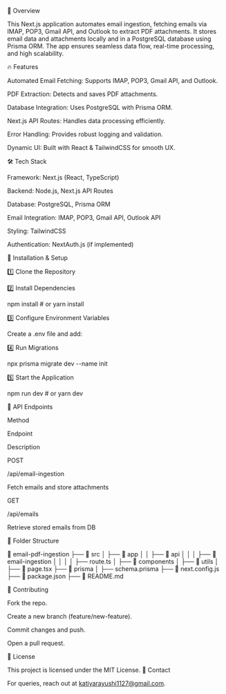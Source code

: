 📌 Overview

This Next.js application automates email ingestion, fetching emails via IMAP, POP3, Gmail API, and Outlook to extract PDF attachments. It stores email data and attachments locally and in a PostgreSQL database using Prisma ORM. The app ensures seamless data flow, real-time processing, and high scalability.

🔥 Features

Automated Email Fetching: Supports IMAP, POP3, Gmail API, and Outlook.

PDF Extraction: Detects and saves PDF attachments.

Database Integration: Uses PostgreSQL with Prisma ORM.

Next.js API Routes: Handles data processing efficiently.

Error Handling: Provides robust logging and validation.

Dynamic UI: Built with React & TailwindCSS for smooth UX.

🛠 Tech Stack

Framework: Next.js (React, TypeScript)

Backend: Node.js, Next.js API Routes

Database: PostgreSQL, Prisma ORM

Email Integration: IMAP, POP3, Gmail API, Outlook API

Styling: TailwindCSS

Authentication: NextAuth.js (if implemented)

🚀 Installation & Setup

1️⃣ Clone the Repository


2️⃣ Install Dependencies

npm install  # or yarn install

3️⃣ Configure Environment Variables

Create a .env file and add:

4️⃣ Run Migrations

npx prisma migrate dev --name init

5️⃣ Start the Application

npm run dev  # or yarn dev

📡 API Endpoints

Method

Endpoint

Description

POST

/api/email-ingestion

Fetch emails and store attachments

GET

/api/emails

Retrieve stored emails from DB

📄 Folder Structure

📂 email-pdf-ingestion
├── 📂 src
│   ├── 📂 app
│   │   ├── 📂 api
│   │   │   ├── 📂 email-ingestion
│   │   │   │   ├── route.ts
│   ├── 📂 components
│   ├── 📂 utils
│   ├── 📜 page.tsx
├── 📂 prisma
│   ├── schema.prisma
├── 📜 next.config.js
├── 📜 package.json
├── 📜 README.md

📌 Contributing

Fork the repo.

Create a new branch (feature/new-feature).

Commit changes and push.

Open a pull request.

📄 License

This project is licensed under the MIT License.
📩 Contact

For queries, reach out at katiyarayushi1127@gmail.com.
